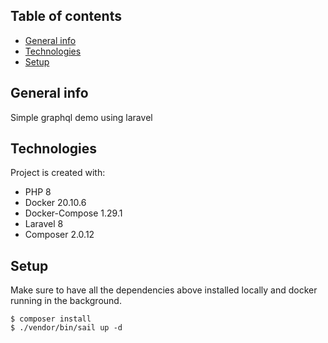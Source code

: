 ## Table of contents
* [General info](#general-info)
* [Technologies](#technologies)
* [Setup](#setup)

## General info
Simple graphql demo using laravel

## Technologies
Project is created with:
* PHP 8
* Docker 20.10.6
* Docker-Compose 1.29.1
* Laravel 8
* Composer 2.0.12

## Setup
Make sure to have all the dependencies above installed locally and docker running in the background.

```
$ composer install
$ ./vendor/bin/sail up -d 
```
